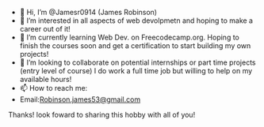 - 👋 Hi, I’m @Jamesr0914 (James Robinson)
- 👀 I’m interested in all aspects of web devolpmetn and hoping to make a career out of it!
- 🌱 I’m currently learning Web Dev. on Freecodecamp.org. Hoping to finish the courses soon and get a certification to start building my own projects!
- 💞️ I’m looking to collaborate on potential internships or part time projects (entry level of course) I do work a full time job but willing to help on my available hours!
- 📫 How to reach me:
- Email:Robinson.james53@gmail.com

Thanks! look foward to sharing this hobby with all of you!

<!---
Jamesr0914/Jamesr0914 is a ✨ special ✨ repository because its `README.md` (this file) appears on your GitHub profile.
You can click the Preview link to take a look at your changes.
--->
